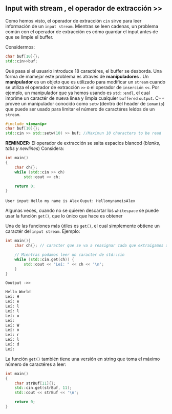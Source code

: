 ## Input with stream , el operador de extracción >> 

Como hemos visto, el operador de extracción `cin` sirve para leer información de un `input stream`. Mientras se leen cadenas, un problema común con el operador de extracción es cómo guardar el input antes de que se limpie el buffer. 

Considermos: 

```cpp
char buf[10]{};
std::cin>>buf;
```
Qué pasa si el usuario introduce 18 caractéres, el buffer se desborda. Una forma de mamejar este problema es através de **manipuladores** . Un **manipulador** es un objeto que es utilizado para modificar un `stream` cuando se utiliza el operador de extracción `>>` o el operador de `inserción` `<<`. Por ejemplo, un manipulador que ya hemos usando es `std::endl`, el cual imprime un caractér de nueva linea y limpia cualquier `buffered` `output`. C++ provee un manipulador conocido como `setw` (dentro del header de `iomanip`) que puede ser usado para limitar el número de caractéres leídos de un `stream`. 

```cpp
#include <iomanip>
char buf[10]{};
std::cin >> std::setw(10) >> buf; //Maximun 10 characters to be read 
``` 

**REMINDER:** El operador de extracción se salta espacios blancod (*blanks, tabs y newlines*)
Considera: 
```cpp
int main()
{
    char ch{};
    while (std::cin >> ch)
        std::cout << ch;

    return 0;
}
```
`User input`: ``Hello my name is Alex`` 
`Ouput: HellomynameisAlex`

Algunas veces, cuando no se quieren descartar los `whitespace` se puede usar la función `get()`, que lo único que hace es obtener 

Una de las funciones más útiles es `get()`, el cual simplemente obtiene un caractér del `input stream`. Ejemplo: 
```cpp 
int main(){
    char ch{}; // caracter que se va a reasignar cada que extraigamos algo de stream y lo guardemos en ch 

    // Mientras podamos leer un caracter de std::cin
    while (std::cin.get(ch)) {
        std::cout << "Leí: " << ch << '\n';
    }
}
```

`Ooutput ->>`

```bash
Hello World
Leí: H
Leí: e
Leí: l
Leí: l
Leí: o
Leí:  
Leí: W
Leí: o
Leí: r
Leí: l
Leí: d
Leí: 
```

La función `get()` también tiene  una versión en string que toma el máximo número de caractéres a leer: 

```cpp
int main()
{
    char strBuf[11]{};
    std::cin.get(strBuf, 11);
    std::cout << strBuf << '\n';

    return 0;
}

```